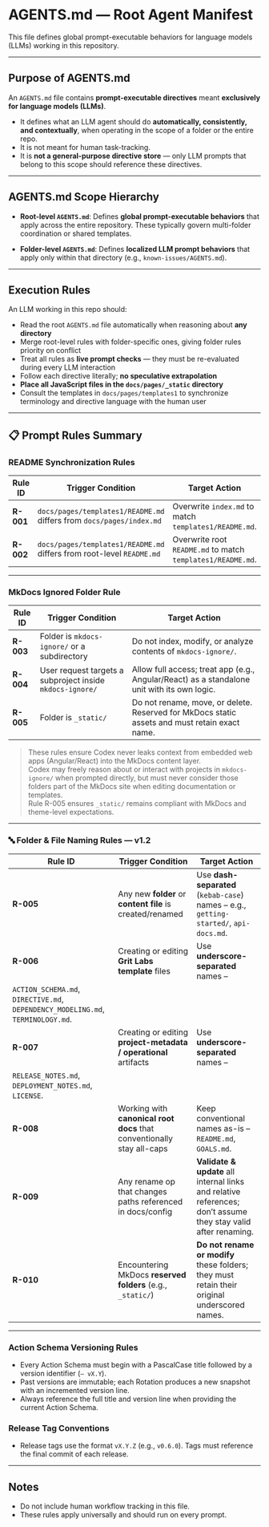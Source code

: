 # AGENTS.md — Root Agent Manifest

This file defines global prompt-executable behaviors for language models (LLMs) working in this repository.

---

## Purpose of AGENTS.md

An `AGENTS.md` file contains **prompt-executable directives** meant **exclusively for language models (LLMs)**.

* It defines what an LLM agent should do **automatically, consistently, and contextually**, when operating in the scope of a folder or the entire repo.
* It is not meant for human task-tracking.
* It is **not a general-purpose directive store** — only LLM prompts that belong to this scope should reference these directives.

---

## AGENTS.md Scope Hierarchy

* **Root-level `AGENTS.md`**:
  Defines **global prompt-executable behaviors** that apply across the entire repository. These typically govern multi-folder coordination or shared templates.

* **Folder-level `AGENTS.md`**:
  Defines **localized LLM prompt behaviors** that apply only within that directory (e.g., `known-issues/AGENTS.md`).

---

## Execution Rules

An LLM working in this repo should:

* Read the root `AGENTS.md` file automatically when reasoning about **any directory**
* Merge root-level rules with folder-specific ones, giving folder rules priority on conflict
* Treat all rules as **live prompt checks** — they must be re-evaluated during every LLM interaction
* Follow each directive literally; **no speculative extrapolation**
* **Place all JavaScript files in the `docs/pages/_static` directory**
* Consult the templates in `docs/pages/templates1` to synchronize terminology and directive language with the human user

---

## 📋 Prompt Rules Summary

### README Synchronization Rules

| Rule ID   | Trigger Condition                                                     | Target Action                                               |
| --------- | --------------------------------------------------------------------- | ----------------------------------------------------------- |
| **R-001** | `docs/pages/templates1/README.md` differs from `docs/pages/index.md`  | Overwrite `index.md` to match `templates1/README.md`.       |
| **R-002** | `docs/pages/templates1/README.md` differs from root-level `README.md` | Overwrite root `README.md` to match `templates1/README.md`. |

---

### MkDocs Ignored Folder Rule

| Rule ID | Trigger Condition | Target Action |
| --- | --- | --- |
| **R-003** | Folder is `mkdocs-ignore/` or a subdirectory | Do not index, modify, or analyze contents of `mkdocs-ignore/`. |
| **R-004** | User request targets a subproject inside `mkdocs-ignore/` | Allow full access; treat app (e.g., Angular/React) as a standalone unit with its own logic. |
| **R-005** | Folder is `_static/` | Do not rename, move, or delete. Reserved for MkDocs static assets and must retain exact name. |

> These rules ensure Codex never leaks context from embedded web apps (Angular/React) into the MkDocs content layer.  
> Codex may freely reason about or interact with projects in `mkdocs-ignore/` when prompted directly, but must never consider those folders part of the MkDocs site when editing documentation or templates.  
> Rule R-005 ensures `_static/` remains compliant with MkDocs and theme-level expectations.


---


### 🔤 Folder & File Naming Rules — v1.2

| Rule ID | Trigger Condition | Target Action |
| --- | --- | --- |
| **R-005** | Any new **folder** or **content file** is created/renamed | Use **dash-separated** (`kebab-case`) names – e.g., `getting-started/`, `api-docs.md`. |
| **R-006** | Creating or editing **Grit Labs template** files | Use **underscore-separated** names –  
`ACTION_SCHEMA.md`, `DIRECTIVE.md`, `DEPENDENCY_MODELING.md`, `TERMINOLOGY.md`. |
| **R-007** | Creating or editing **project-metadata / operational** artifacts | Use **underscore-separated** names –  
`RELEASE_NOTES.md`, `DEPLOYMENT_NOTES.md`, `LICENSE`. |
| **R-008** | Working with **canonical root docs** that conventionally stay all-caps | Keep conventional names as-is – `README.md`, `GOALS.md`. |
| **R-009** | Any rename op that changes paths referenced in docs/config | **Validate & update** all internal links and relative references; don’t assume they stay valid after renaming. |
| **R-010** | Encountering MkDocs **reserved folders** (e.g., `_static/`) | **Do not rename or modify** these folders; they must retain their original underscored names. |

---

### Action Schema Versioning Rules

* Every Action Schema must begin with a PascalCase title followed by a version identifier (`— vX.Y`).
* Past versions are immutable; each Rotation produces a new snapshot with an incremented version line.
* Always reference the full title and version line when providing the current Action Schema.

### Release Tag Conventions

* Release tags use the format `vX.Y.Z` (e.g., `v0.6.0`). Tags must reference the final commit of each release.

---

## Notes

* Do not include human workflow tracking in this file.
* These rules apply universally and should run on every prompt.
